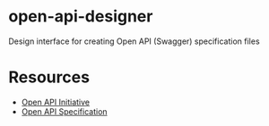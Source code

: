 # open-api-designer
Design interface for creating Open API (Swagger) specification files

# Resources
- [Open API Initiative](https://openapis.org/)
- [Open API Specification](https://openapis.org/specification)

